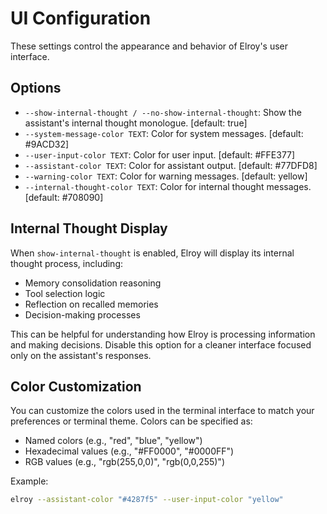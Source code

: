 # UI Configuration

These settings control the appearance and behavior of Elroy's user interface.

## Options

* `--show-internal-thought / --no-show-internal-thought`: Show the assistant's internal thought monologue. [default: true]
* `--system-message-color TEXT`: Color for system messages. [default: #9ACD32]
* `--user-input-color TEXT`: Color for user input. [default: #FFE377]
* `--assistant-color TEXT`: Color for assistant output. [default: #77DFD8]
* `--warning-color TEXT`: Color for warning messages. [default: yellow]
* `--internal-thought-color TEXT`: Color for internal thought messages. [default: #708090]

## Internal Thought Display

When `show-internal-thought` is enabled, Elroy will display its internal thought process, including:

- Memory consolidation reasoning
- Tool selection logic
- Reflection on recalled memories
- Decision-making processes

This can be helpful for understanding how Elroy is processing information and making decisions. Disable this option for a cleaner interface focused only on the assistant's responses.

## Color Customization

You can customize the colors used in the terminal interface to match your preferences or terminal theme. Colors can be specified as:

- Named colors (e.g., "red", "blue", "yellow")
- Hexadecimal values (e.g., "#FF0000", "#0000FF")
- RGB values (e.g., "rgb(255,0,0)", "rgb(0,0,255)")

Example:
```bash
elroy --assistant-color "#4287f5" --user-input-color "yellow"
